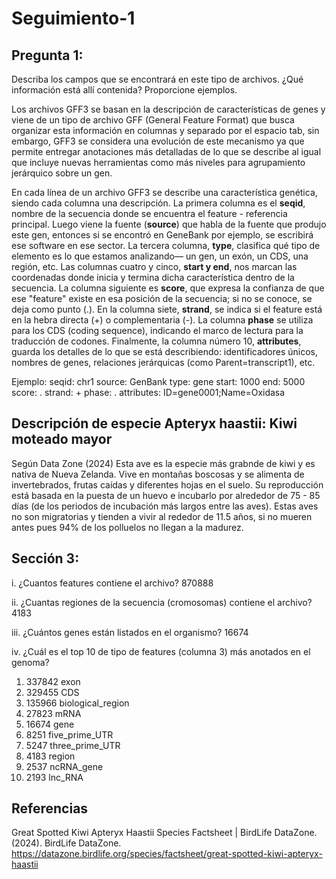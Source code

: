 # Seguimiento-1
## Pregunta 1: 
Describa los campos que se encontrará en este tipo de archivos. ¿Qué información está allí contenida? Proporcione ejemplos.

Los archivos GFF3 se basan en la descripción de características de genes  y viene de un tipo de archivo GFF (General Feature Format) que busca organizar esta información en columnas y separado por el espacio tab, sin embargo, GFF3 se considera una evolución de este mecanismo ya que permite entregar anotaciones más detalladas de lo que se describe al igual que incluye nuevas herramientas como más niveles para agrupamiento jerárquico sobre un gen.  

En cada línea de un archivo GFF3 se describe una característica genética, siendo cada columna una descripción. La primera columna es el **seqid**, nombre de la secuencia donde se encuentra el feature - referencia principal. Luego viene la fuente (**source**) que habla de la fuente que produjo este gen, entonces si se encontró en GeneBank por ejemplo, se escribirá ese software en ese sector. La tercera columna, **type**, clasifica qué tipo de elemento es lo que estamos analizando— un gen, un exón, un CDS, una región, etc. Las columnas cuatro y cinco, **start y end**, nos marcan las coordenadas donde inicia y termina dicha característica dentro de la secuencia. La columna siguiente es **score**, que expresa la confianza de que ese "feature" existe en esa posición de la secuencia; si no se conoce, se deja como punto (.). En la columna siete, **strand**, se indica si el feature está en la hebra directa (+) o complementaria (-). La columna **phase** se utiliza para los CDS (coding sequence), indicando el marco de lectura para la traducción de codones. Finalmente, la columna número 10, **attributes**, guarda los detalles de lo que se está describiendo: identificadores únicos, nombres de genes, relaciones jerárquicas (como Parent=transcript1), etc.

Ejemplo:
seqid: chr1  source: GenBank   type: gene  start: 1000  end: 5000  score: .  strand: +  phase: .  attributes: ID=gene0001;Name=Oxidasa


## Descripción de especie Apteryx haastii: Kiwi moteado mayor
Según Data Zone (2024) Esta ave es la especie más grabnde de kiwi y es nativa de Nueva Zelanda. Vive en montañas boscosas y se alimenta de invertebrados, frutas caídas y diferentes hojas en el suelo. Su reproducción está basada en la puesta de un huevo e incubarlo por alrededor de 75 - 85 días (de los periodos de incubación más largos entre las aves). Estas aves no son migratorias y tienden a vivir al rededor de 11.5 años, si no mueren antes pues 94% de los polluelos no llegan a la madurez. 

## Sección 3:
i. ¿Cuantos features contiene el archivo?
870888

ii. ¿Cuantas regiones de la secuencia (cromosomas) contiene el archivo?
4183

iii. ¿Cuántos genes están listados en el organismo?
16674

iv. ¿Cuál es el top 10 de tipo de features (columna 3) más anotados en el
genoma?

 1. 337842 exon
 2. 329455 CDS
 3. 135966 biological_region
 4. 27823 mRNA
 5. 16674 gene
 6. 8251 five_prime_UTR
 7. 5247 three_prime_UTR
 8. 4183 region
 9. 2537 ncRNA_gene
 10. 2193 lnc_RNA

## Referencias
Great Spotted Kiwi Apteryx Haastii Species Factsheet | BirdLife DataZone. (2024). BirdLife DataZone. https://datazone.birdlife.org/species/factsheet/great-spotted-kiwi-apteryx-haastii
